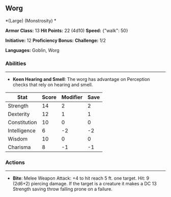 ## Worg
*(Large) (Monstrosity) *

**Armor Class:** 13
**Hit Points:** 22 (4d10)
**Speed:** {"walk": 50}

**Initiative:** 12
**Proficiency Bonus:**
**Challenge:** 1/2

**Languages:** Goblin, Worg

### Abilities
 --- 
- **Keen Hearing and Smell**: The worg has advantage on Perception checks that rely on hearing and smell.



| Stat | Score | Modifier | Save |
| ---- | ---- | ---- | ---- |
| Strength | 14 | 2 | 2 |
| Dexterity | 12 | 1 | 1 |
| Constitution | 10 | 0 | 0 |
| Intelligence | 6 | -2 | -2 |
| Wisdom | 10 | 0 | 0 |
| Charisma | 8 | -1 | -1 |

### Actions
 --- 
- **Bite**: Melee Weapon Attack: +4 to hit  reach 5 ft.  one target. Hit: 9 (2d6+2) piercing damage. If the target is a creature  it makes a DC 13 Strength saving throw  falling prone on a failure.

